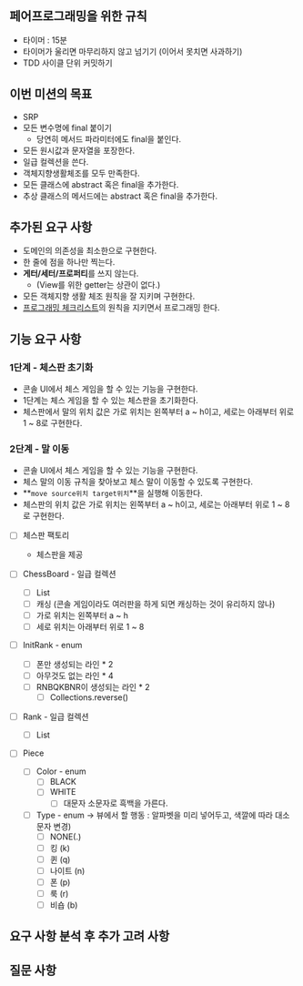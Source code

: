 ## 페어프로그래밍을 위한 규칙

- 타이머 : 15분
- 타이머가 울리면 마무리하지 않고 넘기기  (이어서 못치면 사과하기)
- TDD 사이클 단위 커밋하기

## 이번 미션의 목표

- SRP
- 모든 변수명에 final 붙이기
    - 당연히 메서드 파라미터에도 final을 붙인다.
- 모든 원시값과 문자열을 포장한다.
- 일급 컬렉션을 쓴다.
- 객체지향생활체조를 모두 만족한다.
- 모든 클래스에 abstract 혹은 final을 추가한다.
- 추상 클래스의 메서드에는 abstract 혹은 final을 추가한다.

## 추가된 요구 사항

- 도메인의 의존성을 최소한으로 구현한다.
- 한 줄에 점을 하나만 찍는다.
- **게터/세터/프로퍼티**를 쓰지 않는다.
    - (View를 위한 getter는 상관이 없다.)
- 모든 객체지향 생활 체조 원칙을 잘 지키며 구현한다.
- [프로그래밍 체크리스트](https://github.com/woowacourse/woowacourse-docs/blob/master/cleancode/pr_checklist.md)의 원칙을 지키면서 프로그래밍 한다.

## 기능 요구 사항

### **1단계 - 체스판 초기화**

- 콘솔 UI에서 체스 게임을 할 수 있는 기능을 구현한다.
- 1단계는 체스 게임을 할 수 있는 체스판을 초기화한다.
- 체스판에서 말의 위치 값은 가로 위치는 왼쪽부터 a ~ h이고, 세로는 아래부터 위로 1 ~ 8로 구현한다.

### **2단계 - 말 이동**

- 콘솔 UI에서 체스 게임을 할 수 있는 기능을 구현한다.
- 체스 말의 이동 규칙을 찾아보고 체스 말이 이동할 수 있도록 구현한다.
- **`move source위치 target위치`**을 실행해 이동한다.
- 체스판의 위치 값은 가로 위치는 왼쪽부터 a ~ h이고, 세로는 아래부터 위로 1 ~ 8로 구현한다.

- [ ] 체스판 팩토리
    - 체스판을 제공

- [ ]  ChessBoard - 일급 컬렉션
    - [ ]  List<Rank>
    - [ ]  캐싱 (콘솔 게임이라도 여러판을 하게 되면 캐싱하는 것이 유리하지 않나)
    - [ ]  가로 위치는 왼쪽부터 a ~ h
    - [ ]  세로 위치는 아래부터 위로 1 ~ 8

- [ ]  InitRank - enum
    - [ ]  폰만 생성되는 라인 * 2
    - [ ]  아무것도 없는 라인 * 4
    - [ ]  RNBQKBNR이 생성되는 라인 * 2
        - [ ]  Collections.reverse()

- [ ]  Rank - 일급 컬렉션
    - [ ]  List<peice>

- [ ]  Piece
    - [ ]  Color  - enum
        - [ ]  BLACK
        - [ ]  WHITE
            - [ ]  대문자 소문자로 흑백을 가른다.
    - [ ]  Type - enum → 뷰에서 할 행동 : 알파벳을 미리 넣어두고, 색깔에 따라 대소문자 변경)
        - [ ]  NONE(.)
        - [ ]  킹 (k)
        - [ ]  퀸 (q)
        - [ ]  나이트 (n)
        - [ ]  폰 (p)
        - [ ]  룩 (r)
        - [ ]  비숍 (b)

## 요구 사항 분석 후 추가 고려 사항

## 질문 사항
